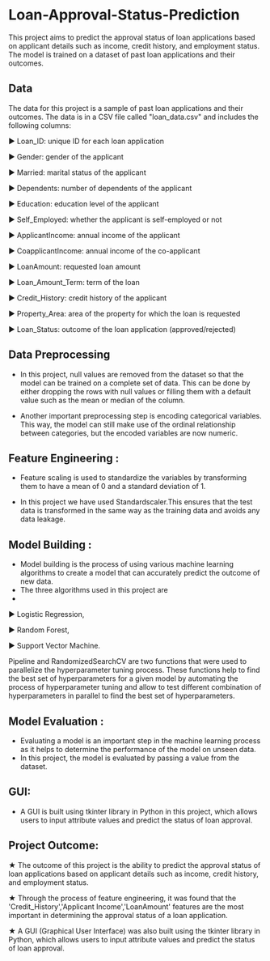 # Loan-Approval-Status-Prediction

This project aims to predict the approval status of loan applications based on applicant details such as income, credit history, and employment status. The model is trained on a dataset of past loan applications and their outcomes.

## Data
The data for this project is a sample of past loan applications and their outcomes. The data is in a CSV file called "loan_data.csv" and includes the following columns:

&#9658; Loan_ID: unique ID for each loan application

&#9658; Gender: gender of the applicant

&#9658; Married: marital status of the applicant

&#9658; Dependents: number of dependents of the applicant

&#9658; Education: education level of the applicant

&#9658; Self_Employed: whether the applicant is self-employed or not

&#9658; ApplicantIncome: annual income of the applicant

&#9658; CoapplicantIncome: annual income of the co-applicant

&#9658; LoanAmount: requested loan amount

&#9658; Loan_Amount_Term: term of the loan

&#9658; Credit_History: credit history of the applicant

&#9658; Property_Area: area of the property for which the loan is requested

&#9658; Loan_Status: outcome of the loan application (approved/rejected)


## Data Preprocessing
- In this project, null values are removed from the dataset so that the model can be trained on a complete set of data. This can be done by either dropping the rows with null values or filling them with a default value such as the mean or median of the column.

- Another important preprocessing step is encoding categorical variables. This way, the model can still make use of the ordinal relationship between categories, but the encoded variables are now numeric.

## Feature Engineering :
- Feature scaling is used to standardize the variables by transforming them to have a mean of 0 and a standard deviation of 1. 

- In this project we have used Standardscaler.This ensures that the test data is transformed in the same way as the training data and avoids any data leakage.

## Model Building :
- Model building is the process of using various machine learning algorithms to create a model that can accurately predict the outcome of new data.
- The three algorithms used in this project are 
- 
&#9658; Logistic Regression,

&#9658;  Random Forest, 

&#9658;  Support Vector Machine. 

Pipeline and RandomizedSearchCV are two functions that were used to parallelize the hyperparameter tuning process. These functions help to find the best set of hyperparameters for a given model by automating the process of hyperparameter tuning and allow to test different combination of hyperparameters in parallel to find the best set of hyperparameters.

## Model Evaluation :
- Evaluating a model is an important step in the machine learning process as it helps to determine the performance of the model on unseen data. 
- In this project, the model is evaluated by passing a value from the dataset.

## GUI:
-  A GUI is built using tkinter library in Python in this project, which allows users to input attribute values and predict the status of loan approval. 

## Project Outcome:
&#9733; The outcome of this project is the ability to predict the approval status of loan applications based on applicant details such as income, credit history, and employment status. 

&#9733; Through the process of feature engineering, it was found that the 'Credit_History','Applicant Income','LoanAmount' features are the most important in determining the approval status of a loan application.

&#9733; A GUI (Graphical User Interface) was also built using the tkinter library in Python, which allows users to input attribute values and predict the status of loan approval.
